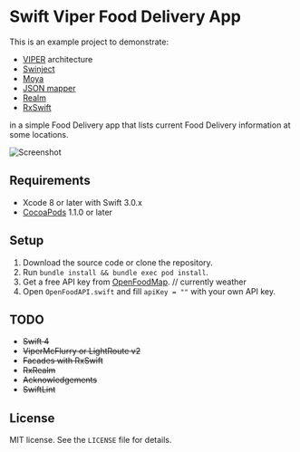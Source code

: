 # Swift Viper Food Delivery App

This is an example project to demonstrate:
* [VIPER](https://github.com/strongself/The-Book-of-VIPER) architecture
* [Swinject](https://github.com/Swinject/Swinject)
* [Moya](https://github.com/Moya/Moya)
* [JSON mapper](https://github.com/lyft/mapper)
* [Realm](https://github.com/realm/realm-cocoa)
* [RxSwift](https://github.com/ReactiveX/RxSwift)

in a simple Food Delivery app that lists current Food Delivery information at some locations.

![Screenshot](Assets/SwinjectSimpleExampleScreenshot.png)

## Requirements

- Xcode 8 or later with Swift 3.0.x
- [CocoaPods](https://cocoapods.org) 1.1.0 or later

## Setup

1. Download the source code or clone the repository.
2. Run `bundle install && bundle exec pod install`.
3. Get a free API key from [OpenFoodMap](http://openweathermap.org). // currently weather 
4. Open `OpenFoodAPI.swift` and fill `apiKey = ""` with your own API key.

## TODO
* ~~Swift 4~~
* ~~ViperMcFlurry or LightRoute v2~~
* ~~Facades with RxSwift~~
* ~~RxRealm~~
* ~~Acknowledgements~~
* ~~SwiftLint~~

## License

MIT license. See the `LICENSE` file for details.
